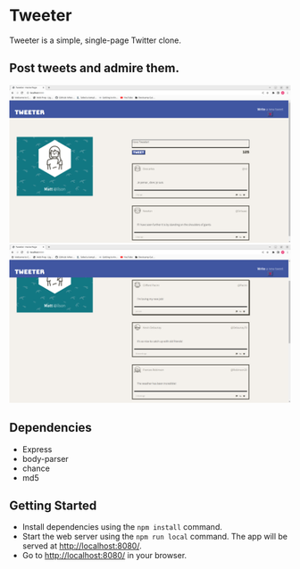 # Tweeter

Tweeter is a simple, single-page Twitter clone.

## Post tweets and admire them.

!["screenshot of New Tweet"](https://github.com/Staxisfun/tweeter/blob/master/docs/Tweet-post.png?raw=true)
!["screenshot of Tweets"](https://github.com/Staxisfun/tweeter/blob/master/docs/Tweets.png?raw=true)





## Dependencies

- Express
- body-parser
- chance
- md5


## Getting Started


- Install dependencies using the `npm install` command.
- Start the web server using the `npm run local` command. The app will be served at <http://localhost:8080/>.
- Go to <http://localhost:8080/> in your browser.
